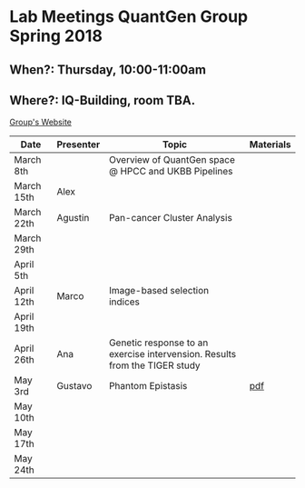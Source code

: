 # Lab Meetings QuantGen Group Spring 2018

## When?: Thursday, 10:00-11:00am

## Where?: IQ-Building, room TBA.


[Group's Website](http://quantgen.github.io/)

| Date           | Presenter     |  Topic        |  Materials    |
| -------------  | ------------- | ------------- | ------------- |
| March  8th     |               |   Overview of QuantGen space @ HPCC and UKBB Pipelines            |               |
| March 15th     |  Alex             |               |               |
| March 22th     | Agustin              |   Pan-cancer Cluster Analysis            |               |
| March 29th     |               |               |               |
| April  5th     |               |               |               |
| April 12th     |  Marco        |  Image-based selection indices            |               |
| April 19th     |               |               |               |
| April 26th     |  Ana          |  Genetic response to an exercise intervension. Results from the TIGER study |               |
| May    3rd     |  Gustavo             |   Phantom Epistasis            |   [pdf]()       |
| May   10th     |               |               |               |
| May   17th     |               |               |               |
| May   24th     |               |               |               |
